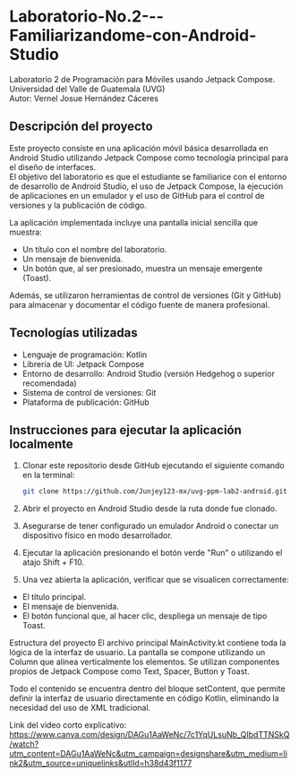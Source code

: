 # Laboratorio-No.2---Familiarizandome-con-Android-Studio
Laboratorio 2 de Programación para Móviles usando Jetpack Compose. 
Universidad del Valle de Guatemala (UVG)  
Autor: Vernel Josue Hernández Cáceres

## Descripción del proyecto

Este proyecto consiste en una aplicación móvil básica desarrollada en Android Studio utilizando Jetpack Compose como tecnología principal para el diseño de interfaces.  
El objetivo del laboratorio es que el estudiante se familiarice con el entorno de desarrollo de Android Studio, el uso de Jetpack Compose, la ejecución de aplicaciones en un emulador y el uso de GitHub para el control de versiones y la publicación de código.

La aplicación implementada incluye una pantalla inicial sencilla que muestra:
- Un título con el nombre del laboratorio.
- Un mensaje de bienvenida.
- Un botón que, al ser presionado, muestra un mensaje emergente (Toast).

Además, se utilizaron herramientas de control de versiones (Git y GitHub) para almacenar y documentar el código fuente de manera profesional.

## Tecnologías utilizadas

- Lenguaje de programación: Kotlin
- Librería de UI: Jetpack Compose
- Entorno de desarrollo: Android Studio (versión Hedgehog o superior recomendada)
- Sistema de control de versiones: Git
- Plataforma de publicación: GitHub

## Instrucciones para ejecutar la aplicación localmente

1. Clonar este repositorio desde GitHub ejecutando el siguiente comando en la terminal:

   ```bash
   git clone https://github.com/Junjey123-mx/uvg-ppm-lab2-android.git
2. Abrir el proyecto en Android Studio desde la ruta donde fue clonado.

3. Asegurarse de tener configurado un emulador Android o conectar un dispositivo físico en modo desarrollador.

4. Ejecutar la aplicación presionando el botón verde "Run" o utilizando el atajo Shift + F10.

5. Una vez abierta la aplicación, verificar que se visualicen correctamente:

- El título principal.
- El mensaje de bienvenida.
- El botón funcional que, al hacer clic, despliega un mensaje de tipo Toast.

Estructura del proyecto
El archivo principal MainActivity.kt contiene toda la lógica de la interfaz de usuario. La pantalla se compone utilizando un Column que alinea verticalmente los elementos. Se utilizan componentes propios de Jetpack Compose como Text, Spacer, Button y Toast.

Todo el contenido se encuentra dentro del bloque setContent, que permite definir la interfaz de usuario directamente en código Kotlin, eliminando la necesidad del uso de XML tradicional.

Link del video corto explicativo: https://www.canva.com/design/DAGu1AaWeNc/7c1YqULsuNb_QIbdTTNSkQ/watch?utm_content=DAGu1AaWeNc&utm_campaign=designshare&utm_medium=link2&utm_source=uniquelinks&utlId=h38d43f1177

